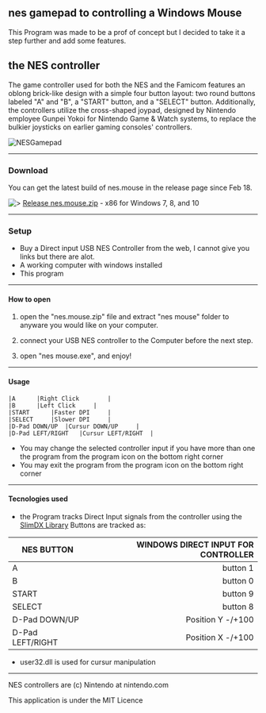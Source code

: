 ## nes gamepad to controlling a Windows Mouse
This Program was made to be a prof of concept but I decided to take it a step further and add some features.

## the NES controller
The game controller used for both the NES and the Famicom features an oblong brick-like design with a simple four button layout: two round buttons labeled "A" and "B", a "START" button, and a "SELECT" button. Additionally, the controllers utilize the cross-shaped joypad, designed by Nintendo employee Gunpei Yokoi for Nintendo Game & Watch systems, to replace the bulkier joysticks on earlier gaming consoles' controllers.

![NESGamepad](https://upload.wikimedia.org/wikipedia/commons/thumb/b/b5/Nintendo-Entertainment-System-NES-Controller-FL.jpg/1024px-Nintendo-Entertainment-System-NES-Controller-FL.jpg)

-----
### Download

You can get the latest build of nes.mouse in the release page since Feb 18.  

![>](https://external-content.duckduckgo.com/iu/?u=http%3A%2F%2Ffc06.deviantart.net%2Ffs70%2Ff%2F2012%2F171%2F1%2Ff%2Fnes_controller_icon_by_nickhrh-d546smr.png) [Release nes.mouse.zip](https://github.com/rna0/nes-mouse/releases/tag/nes_mouse) - x86 for Windows 7, 8, and 10 

-----
### Setup

* Buy a Direct input USB NES Controller from the web, I cannot give you links but there are alot.
* A working computer with windows installed
* This program

-----
#### How to open

1. open the "nes.mouse.zip" file and extract "nes mouse" folder to anyware you would like on your computer.

2. connect your USB NES controller to the Computer before the next step.

3. open "nes mouse.exe", and enjoy!


-----
#### Usage
	|A		|Right Click		|
	|B		|Left Click		|
	|START		|Faster DPI		|
	|SELECT		|Slower DPI		|
	|D-Pad DOWN/UP	|Cursur DOWN/UP		|
	|D-Pad LEFT/RIGHT   |Cursur LEFT/RIGHT	|
	
* You may change the selected controller input if you have more than one the program from the program icon on the bottom right corner
* You may exit the program from the program icon on the bottom right corner

-----
#### Tecnologies used

*	the Program tracks Direct Input signals from the controller using the [SlimDX Library](https://github.com/SlimDX/slimdx)
	Buttons are tracked as:
	

| NES BUTTON        | WINDOWS DIRECT INPUT FOR CONTROLLER            |
| ------------- |-------------:|
 A                | button 1          
 B                | button 0          
 START            | button 9          
 SELECT           | button 8          
 D-Pad DOWN/UP    | Position Y -/+100 
 D-Pad LEFT/RIGHT | Position X -/+100 

*	user32.dll is used for cursur manipulation


-----
NES controllers are (c) Nintendo at nintendo.com

This application is under the MIT Licence
